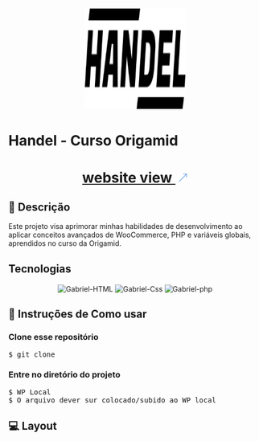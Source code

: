 <h1 align="center" >
  <img src="./img/handel.svg" width="200" height="200"  >
</h1>

# Handel - Curso Origamid

<h1 align="center">
  <a href="https://handell-gabriel.wuaze.com/">website view <img src="./img/icons/iconAcimaDireitaBlue.png" alt="Imagem/Icone seta a direita blue" style="width: 20px; height: 20px; margin-left: 5px;"></a>
</h1>

## 📖 Descrição

Este projeto visa aprimorar minhas habilidades de desenvolvimento ao aplicar conceitos avançados de WooCommerce, PHP e variáveis globais, aprendidos no curso da Origamid.

<!-- Tecnologias utilizadas no projeto -->

## Tecnologias

<div align="center">
    <img  align="center" alt="Gabriel-HTML" height="45" width="55" src="https://cdn.jsdelivr.net/gh/devicons/devicon/icons/html5/html5-original-wordmark.svg">
    <img align="center" alt="Gabriel-Css" height="45" width="55" src="https://img.jsdelivr.com/github.com/sass.png">
    <img align="center" alt="Gabriel-php" height="45" width="55" src="https://cdn.jsdelivr.net/npm/@programming-languages-logos/php@0.0.0/php_256x256.png">
</div>

## 🔎 Instruções de Como usar

### Clone esse repositório

<pre>
$ git clone 
</pre>

### Entre no diretório do projeto

<pre>
$ WP Local
$ O arquivo dever sur colocado/subido ao WP local
</pre>

## 💻 Layout
